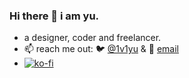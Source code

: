 ### Hi there 👋 i am yu.
- a designer, coder and freelancer.
- 📫 reach me out: 🐦 [@1v1yu](https://twitter.com/1v1yu) & 📧 [email](mailto:mhmyu@pm.me)
- [![ko-fi](https://ko-fi.com/img/githubbutton_sm.svg)](https://ko-fi.com/A0A4CCD5A)
